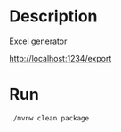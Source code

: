 # Description
Excel generator

[http://localhost:1234/export](http://localhost:1234/export)

# Run
```
./mvnw clean package
```